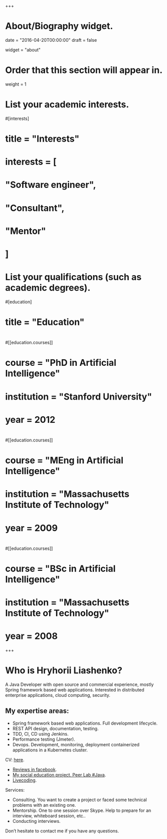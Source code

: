 +++
# About/Biography widget.

date = "2016-04-20T00:00:00"
draft = false

widget = "about"

# Order that this section will appear in.
weight = 1

# List your academic interests.
#[interests]
#  title = "Interests"
#  interests = [
#    "Software engineer",
#    "Consultant",
#    "Mentor"
#  ]

# List your qualifications (such as academic degrees).
#[education]
#  title = "Education"
#
#[[education.courses]]
#  course = "PhD in Artificial Intelligence"
#  institution = "Stanford University"
#  year = 2012
#
#[[education.courses]]
#  course = "MEng in Artificial Intelligence"
#  institution = "Massachusetts Institute of Technology"
#  year = 2009
#
#[[education.courses]]
#  course = "BSc in Artificial Intelligence"
#  institution = "Massachusetts Institute of Technology"
#  year = 2008

+++

# Who is Hryhorii Liashenko?    
A Java Developer with open source and commercial experience, mostly Spring framework based web applications. Interested in distributed enterprise applications, cloud computing, security.

## My expertise areas:

* Spring framework based web applications. Full development lifecycle.
* REST API design, documentation, testing.
* TDD, CI, CD using Jenkins.
* Performance testing (Jmeter).
* Devops. Development, monitoring, deployment containerized applications in a Kubernetes cluster.

CV: [here](https://docs.google.com/document/d/1hqxy9tdmyYxsufKG0nBQHqVUERCgVsHXHEKvvb8Y0nA/edit?usp=sharing).

- [Reviews in facebook](https://www.facebook.com/KyivJavaCourses/).
- [My social education project. Peer Lab #Java](https://www.facebook.com/groups/PeerLabJava/).
- [Livecoding](https://www.youtube.com/playlist?list=PLMd4DH1AF3ayDGJxFweQnbC3ajhqIiIXH).

Services:

- Consulting. You want to create a project or faced some technical problems with an existing one. 
- Mentorship. One to one session over Skype. Help to prepare for an interview, whiteboard session, etc..
- Conducting interviews.


Don’t hesitate to contact me if you have any questions.
